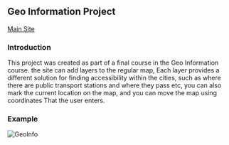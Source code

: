## Geo Information Project
[Main Site](https://guyhassan.github.io/Geo-Information-Project/)
### Introduction
This project was created as part of a final course in the Geo Information course. 
the site can add layers to the regular map, Each layer provides a different solution for finding accessibility within the cities, such as where there are public transport stations and where they pass etc, you can also mark the current location on the map, and you can move the map using coordinates That the user enters.

### Example
![GeoInfo](https://user-images.githubusercontent.com/33221427/61332570-3e13f200-a82d-11e9-938c-d1ce6e0ae907.gif)

